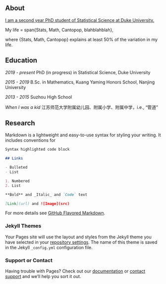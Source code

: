 ## About

[I am a second year PhD student of Statistical Science at Duke University.](https://scholars.duke.edu/person/zhuoqun.wang) 

My life = span{Stats, Math, Cantopop, blahblahblah}, 

where {Stats, Math, Cantopop} explains at least 50% of the variation in my life.

## Education

_2019 - present_ PhD (in progress) in Statistical Science, Duke University 

_2015 - 2019_ B.Sc. in Mathematics, Kuang Yaming Honors School, Nanjing University

_2013 - 2015_ Suzhou High School 

_When I was a kid_ 江苏师范大学附属幼儿园、附属小学、附属中学，i.e., “管道”


## Research

Markdown is a lightweight and easy-to-use syntax for styling your writing. It includes conventions for

```markdown
Syntax highlighted code block

## Links

- Bulleted
- List

1. Numbered
2. List

**Bold** and _Italic_ and `Code` text

[Link](url) and ![Image](src)
```

For more details see [GitHub Flavored Markdown](https://guides.github.com/features/mastering-markdown/).

### Jekyll Themes

Your Pages site will use the layout and styles from the Jekyll theme you have selected in your [repository settings](https://github.com/ZhuoqunWang0120/zqwang.github.io/settings). The name of this theme is saved in the Jekyll `_config.yml` configuration file.

### Support or Contact

Having trouble with Pages? Check out our [documentation](https://docs.github.com/categories/github-pages-basics/) or [contact support](https://github.com/contact) and we’ll help you sort it out.

